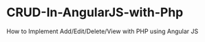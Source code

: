 CRUD-In-AngularJS-with-Php
==========================

How to Implement Add/Edit/Delete/View with PHP using Angular JS
